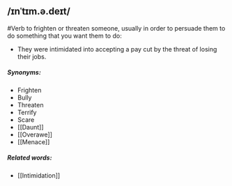 ## /ɪnˈtɪm.ə.deɪt/ 
#Verb 
to frighten or threaten someone, usually in order to persuade them to do something that you want them to do:

- They were intimidated into accepting a pay cut by the threat of losing their jobs.

##### Synonyms:
- Frighten
- Bully
- Threaten
- Terrify
- Scare
- [[Daunt]]
- [[Overawe]]
- [[Menace]]

##### Related words:
- [[Intimidation]]